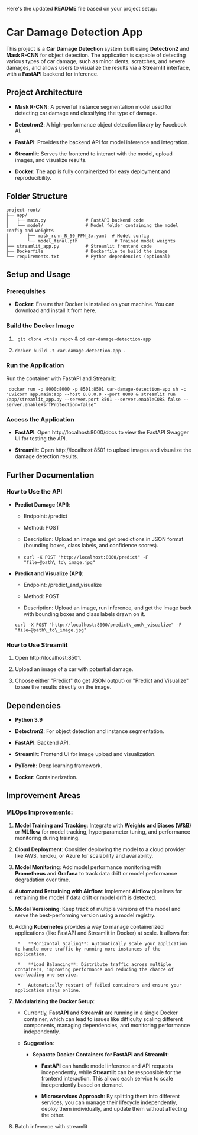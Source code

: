Here's the updated **README** file based on your project setup:

Car Damage Detection App
========================

This project is a **Car Damage Detection** system built using **Detectron2** and **Mask R-CNN** for object detection. The application is capable of detecting various types of car damage, such as minor dents, scratches, and severe damages, and allows users to visualize the results via a **Streamlit** interface, with a **FastAPI** backend for inference.

Project Architecture
--------------------

*   **Mask R-CNN**: A powerful instance segmentation model used for detecting car damage and classifying the type of damage.
    
*   **Detectron2**: A high-performance object detection library by Facebook AI.
    
*   **FastAPI**: Provides the backend API for model inference and integration.
    
*   **Streamlit**: Serves the frontend to interact with the model, upload images, and visualize results.
    
*   **Docker**: The app is fully containerized for easy deployment and reproducibility.
    


Folder Structure
----------------

```plaintext
project-root/
├── app/
│   ├── main.py               # FastAPI backend code
│   └── model/                # Model folder containing the model config and weights
│       ├── mask_rcnn_R_50_FPN_3x.yaml  # Model config
│       └── model_final.pth              # Trained model weights
├── streamlit_app.py          # Streamlit frontend code
├── Dockerfile                # Dockerfile to build the image
└── requirements.txt          # Python dependencies (optional)

```
Setup and Usage
---------------

### Prerequisites

*   **Docker**: Ensure that Docker is installed on your machine. You can download and install it from here.
    

### Build the Docker Image

1.  ``` git clone <this repo>``` &  ```cd car-damage-detection-app```
    
2.  ```docker build -t car-damage-detection-app .```   

### Run the Application

Run the container with FastAPI and Streamlit:

``` docker run -p 8000:8000 -p 8501:8501 car-damage-detection-app sh -c "uvicorn app.main:app --host 0.0.0.0 --port 8000 & streamlit run /app/streamlit_app.py --server.port 8501 --server.enableCORS false --server.enableXsrfProtection=false"```
### Access the Application

*   **FastAPI**: Open http://localhost:8000/docs to view the FastAPI Swagger UI for testing the API.
    
*   **Streamlit**: Open http://localhost:8501 to upload images and visualize the damage detection results.
    
 

Further Documentation
---------------------

### How to Use the API

* **Predict Damage (API)**:
    
    *   Endpoint: /predict
        
    *   Method: POST
        
    *   Description: Upload an image and get predictions in JSON format (bounding boxes, class labels, and confidence scores).
        
    *   ```curl -X POST "http://localhost:8000/predict" -F "file=@path\_to\_image.jpg"```
        
* **Predict and Visualize (API)**:
    
    *   Endpoint: /predict\_and\_visualize
        
    *   Method: POST
        
    *   Description: Upload an image, run inference, and get the image back with bounding boxes and class labels drawn on it.
        
    ``` curl -X POST "http://localhost:8000/predict\_and\_visualize" -F "file=@path\_to\_image.jpg" ```
        

### How to Use Streamlit

1.  Open http://localhost:8501.
    
2.  Upload an image of a car with potential damage.
    
3.  Choose either "Predict" (to get JSON output) or "Predict and Visualize" to see the results directly on the image.
    

Dependencies
------------

* **Python 3.9**
    
* **Detectron2**: For object detection and instance segmentation.
    
* **FastAPI**: Backend API.
    
* **Streamlit**: Frontend UI for image upload and visualization.
    
* **PyTorch**: Deep learning framework.
    
* **Docker**: Containerization.

Improvement Areas
-----------------

### MLOps Improvements:

1. **Model Training and Tracking**: Integrate with **Weights and Biases (W&B)** or **MLflow** for model tracking, hyperparameter tuning, and performance monitoring during training.
    
2. **Cloud Deployment**: Consider deploying the model to a cloud provider like AWS, heroku, or Azure for scalability and availability.
    
3. **Model Monitoring**: Add model performance monitoring with **Prometheus** and **Grafana** to track data drift or model performance degradation over time.
    
4. **Automated Retraining with Airflow**: Implement **Airflow** pipelines for retraining the model if data drift or model drift is detected.
    
5. **Model Versioning**: Keep track of multiple versions of the model and serve the best-performing version using a model registry.

6. Adding **Kubernetes** provides a way to manage containerized applications (like FastAPI and Streamlit in Docker) at scale. It allows for:
        
        *   **Horizontal Scaling**: Automatically scale your application to handle more traffic by running more instances of the application.
            
        *   **Load Balancing**: Distribute traffic across multiple containers, improving performance and reducing the chance of overloading one service.
            
        *   Automatically restart of failed containers and ensure your application stays online.
            
7. **Modularizing the Docker Setup**:
    
    *   Currently, **FastAPI** and **Streamlit** are running in a single Docker container, which can lead to issues like difficulty scaling different components, managing dependencies, and monitoring performance independently.
        
    *   **Suggestion**:
        
        *   **Separate Docker Containers for FastAPI and Streamlit**:
            
            *   **FastAPI** can handle model inference and API requests independently, while **Streamlit** can be responsible for the frontend interaction. This allows each service to scale independently based on demand.
            
            *   **Microservices Approach**: By splitting them into different services, you can manage their lifecycle independently, deploy them individually, and update them without affecting the other.   
8. Batch inference with streamlit